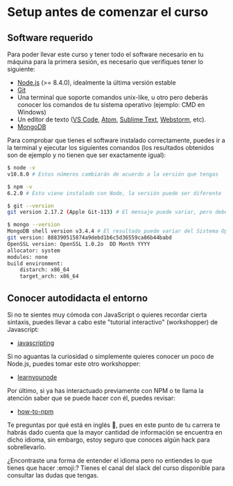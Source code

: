 # Setup antes de comenzar el curso

## Software requerido

Para poder llevar este curso y tener todo el software necesario en tu máquina
para la primera sesión, es necesario que verifiques tener lo siguiente:

* [Node.js](https://nodejs.org/) (>= 8.4.0), idealmente la última versión estable
* [Git](https://git-scm.com/)
* Una terminal que soporte comandos unix-like, u otro pero deberás conocer los
comandos de tu sistema operativo (ejemplo: CMD en Windows)
* Un editor de texto ([VS Code](https://code.visualstudio.com/), [Atom](https://atom.io/),
[Sublime Text](https://www.sublimetext.com/), [Webstorm](https://www.jetbrains.com/webstorm/),
etc).
* [MongoDB](https://www.mongodb.com/)

Para comprobar que tienes el software instalado correctamente, puedes ir a la
terminal y ejecutar los siguientes comandos (los resultados obtenidos son de
ejemplo y no tienen que ser exactamente igual):

```bash
$ node -v
v10.8.0 # Estos números cambiarán de acuerdo a la versión que tengas

$ npm -v
6.2.0 # Esto viene instalado con Node, la versión puede ser diferente

$ git --version
git version 2.17.2 (Apple Git-113) # El mensaje puede variar, pero debe decirte algo

$ mongo --version
MongoDB shell version v3.4.4 # El resultado puede variar del Sistema Operativo
git version: 888390515874a9debd1b6c5d36559ca86b44babd
OpenSSL version: OpenSSL 1.0.2o  DD Month YYYY
allocator: system
modules: none
build environment:
    distarch: x86_64
    target_arch: x86_64
```

## Conocer autodidacta el entorno

Si no te sientes muy cómoda con JavaScript o quieres recordar cierta sintaxis,
puedes llevar a cabo este "tutorial interactivo" (workshopper) de Javascript:

* [javascripting](https://github.com/workshopper/javascripting)

Si no aguantas la curiosidad o simplemente quieres conocer un poco de Node.js,
puedes tomar este otro workshopper:

* [learnyounode](https://github.com/workshopper/learnyounode)

Por último, si ya has interactuado previamente con NPM o te llama la atención
saber que se puede hacer con él, puedes revisar:

* [how-to-npm](https://github.com/workshopper/how-to-npm)

Te preguntas por qué está en inglés :thinking:, pues en este punto de tu carrera
te habrás dado cuenta que la mayor cantidad de información se encuentra en dicho
idioma, sin embargo, estoy seguro que conoces algún hack para sobrellevarlo.

¿Encontraste una forma de entender el idioma pero no entiendes lo que tienes que
hacer :emoji:? Tienes el canal del slack del curso disponible para consultar las
dudas que tengas.